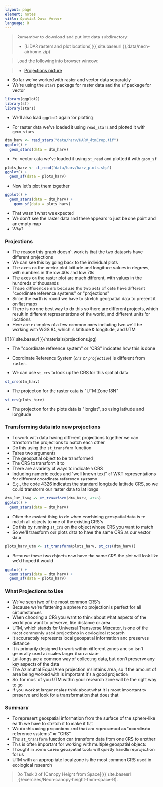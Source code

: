 ```yaml
---
layout: page
element: notes
title: Spatial Data Vector
language: R
--- 
```


> Remember to download and put into data subdirectory:
>
> * [LiDAR rasters and plot locations]({{ site.baseurl }}/data/neon-airborne.zip)

> Load the following into browser window:

> * [Projections picture](https://media.opennews.org/cache/06/37/0637aa2541b31f526ad44f7cb2db7b6c.jpg)

* So far we've worked with raster and vector data separately
* We're using the `stars` package for raster data and the `sf` package for vector

```r
library(ggplot2)
library(sf)
library(stars)
```

* We'll also load `ggplot2` again for plotting

* For raster data we've loaded it using `read_stars` and plotted it with `geom_stars`

```r
dtm_harv <- read_stars("data/harv/HARV_dtmCrop.tif")
ggplot() +
  geom_stars(data = dtm_harv)
```

* For vector data we've loaded it using `st_read` and plotted it with `geom_sf`

```r
plots_harv <- st_read("data/harv/harv_plots.shp")
ggplot() +
  geom_sf(data = plots_harv)
```

* Now let's plot them together

```r
ggplot() +
  geom_stars(data = dtm_harv) +
    geom_sf(data = plots_harv)
```

* That wasn't what we expected
* We don't see the raster data and there appears to just be one point and an empty map
* Why?


### Projections

* The reason this graph doesn't work is that the two datasets have different projections
* We can see this by going back to the individual plots
* The axes on the vector plot latitude and longitude values in degrees, with numbers in the low 40s and low 70s
* The axes on the raster plot are much different, with values in the hundreds of thousands
* These differences are because the two sets of data have different "coordinate reference systems" or "projections"
* Since the earth is round we have to stretch geospatial data to present it on flat maps
* There is no one best way to do this so there are different projects, which result in different representations of the world, and different units for locations
* Here are examples of a few common ones including two we'll be working with WGS 84, which is latitude & longitude, and UTM

![]({{ site.baseurl }}/materials/projections.jpg)

* The "coordinate reference system" or "CRS" indicates how this is done
* Coordinate Reference System (*`crs` or `projection`*) is different from `raster`.

* We can use `st_crs` to look up the CRS for this spatial data

```r
st_crs(dtm_harv)
```

* The projection for the raster data is "UTM Zone 18N"

```r
st_crs(plots_harv)
```

* The projection for the plots data is "longlat", so using latitude and longitude

### Transforming data into new projections

* To work with data having different projections together we can transform the projections to match each other
* Do this using the `st_transform` function
* Takes two arguments
* The geospatial object to be transformed
* The CRS to transform it to
* There are a variety of ways to indicate a CRS
* Including numeric codes and "well known text" of WKT representations for different coordinate reference systems
* E.g., the code 4326 indicates the standard longitude latitude CRS, so we could transform our raster data to lat longs

```r
dtm_lat_long <- st_transform(dtm_harv, 4326)
ggplot() +
  geom_stars(data = dtm_harv)
```

* Often the easiest thing to do when combining geospatial data is to match all objects to one of the existing CRS's
* Do this by running `st_crs` on the object whose CRS you want to match
* So we'll transform our plots data to have the same CRS as our vector data

```r
plots_harv_utm <- st_transform(plots_harv, st_crs(dtm_harv))
```

* Because these two objects now have the same CRS the plot will look like we'd hoped it would
 
```r
ggplot() +
  geom_stars(data = dtm_harv) +
  geom_sf(data = plots_harv)
```

### What Projections to Use

* We've seen two of the most common CRS's
* Because we're flattening a sphere no projection is perfect for all circumstances
* When choosing a CRS you want to think about what aspects of the world you want to preserve, like distance or area
* UTM, which stands for Universal Transverse Mercator, is one of the most commonly used projections in ecological research
* It accuractely represents local geospatial information and preserves distance
* It is primarily designed to work within different zones and so isn't generally used at scales larger than a state 
* Lat-longs are a common way of collecting data, but don't preserve any key aspects of the data
* The Azimuthal Equal Area projection maintains area, so if the amount of area being worked with is important it's a good projection
* So, for most of you UTM within your research zone will be the right way to go
* If you work at larger scales think about what it is most important to preserve and look for a transformation that does that


### Summary 

* To represent geospatial information from the surface of the sphere-like earth we have to stretch it to make it flat
* We do this using projections and that are represented as "coordinate reference systems" or "CRS"
* The `st_transform` function can transform data from one CRS to another
* This is often important for working with multiple geospatial objects
* Thought in some cases geospatial tools will quietly handle reprojection for us
* UTM with an appropriate local zone is the most common CRS used in ecological research

> Do Task 3 of [Canopy Height from Space]({{ site.baseurl }}/exercises/Neon-canopy-height-from-space-R).
